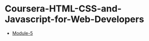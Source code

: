 # Coursera-HTML-CSS-and-Javascript-for-Web-Developers




* [Module-5](https://siddartha19.github.io/Coursera-HTML-CSS-and-JavaScript-for-Web-Developers/Assignments/module-5/index.html)

